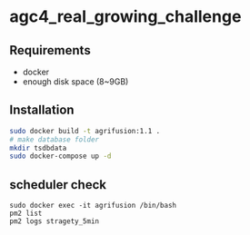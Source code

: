 # agc4_real_growing_challenge


## Requirements
- docker
- enough disk space (8~9GB)


## Installation

```sh
sudo docker build -t agrifusion:1.1 .
# make database folder
mkdir tsdbdata
sudo docker-compose up -d
```

## scheduler check
```
sudo docker exec -it agrifusion /bin/bash
pm2 list
pm2 logs stragety_5min
```


